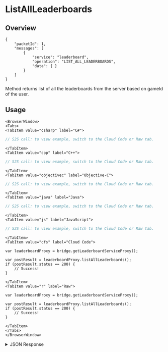 # ListAllLeaderboards
## Overview
```
{
    "packetId": 1,
    "messages": [
        {
            "service": "leaderboard",
            "operation": "LIST_ALL_LEADERBOARDS",
            "data": { }            
        }
    ]
}
```





Method returns list of all the leaderboards from the server based on gameId of the user.

<PartialServop service_name="leaderboard" operation_name="LIST_ALL_LEADERBOARDS" />

## Usage

```mdx-code-block
<BrowserWindow>
<Tabs>
<TabItem value="csharp" label="C#">
```

```csharp
// S2S call: to view example, switch to the Cloud Code or Raw tab.
```

```mdx-code-block
</TabItem>
<TabItem value="cpp" label="C++">
```

```cpp
// S2S call: to view example, switch to the Cloud Code or Raw tab.
```

```mdx-code-block
</TabItem>
<TabItem value="objectivec" label="Objective-C">
```

```objectivec
// S2S call: to view example, switch to the Cloud Code or Raw tab.
```

```mdx-code-block
</TabItem>
<TabItem value="java" label="Java">
```

```java
// S2S call: to view example, switch to the Cloud Code or Raw tab.
```

```mdx-code-block
</TabItem>
<TabItem value="js" label="JavaScript">
```

```javascript
// S2S call: to view example, switch to the Cloud Code or Raw tab.
```

```mdx-code-block
</TabItem>
<TabItem value="cfs" label="Cloud Code">
```

```cfscript
var leaderboardProxy = bridge.getLeaderboardServiceProxy();

var postResult = leaderboardProxy.listAllLeaderboards();
if (postResult.status == 200) {
    // Success!
}
```

```mdx-code-block
</TabItem>
<TabItem value="r" label="Raw">
```

```cfscript
var leaderboardProxy = bridge.getLeaderboardServiceProxy();

var postResult = leaderboardProxy.listAllLeaderboards();
if (postResult.status == 200) {
    // Success!
}
```

```mdx-code-block
</TabItem>
</Tabs>
</BrowserWindow>
```

<details>
<summary>JSON Response</summary>

```json
{
    "packetId": 1,
    "messageResponses": [
        {
            "status": 200,
            "data": {
                "leaderboardListCount": 3,
                "leaderboardList": [
                    {
                        "leaderboardId": "default",
                        "leaderboardType": "HIGH_VALUE",
                        "resetAt": 1473793200000,
                        "rotationType": "WEEKLY",
                        "currentVersionId": 1,
                        "maxRetainedCount": 5,
                        "retainedVersionsCount": 1,
                        "data": {}
                    },
                    {
                        "leaderboardId": "default1",
                        "leaderboardType": "HIGH_VALUE",
                        "resetAt": 1517428800000,
                        "rotationType": "WEEKLY",
                        "currentVersionId": 1,
                        "maxRetainedCount": 2,
                        "retainedVersionsCount": 1,
                        "data": {
                            "retainedCount": 7
                        }
                    }
                ]
            }
        }
    ]
}
```
</details>

